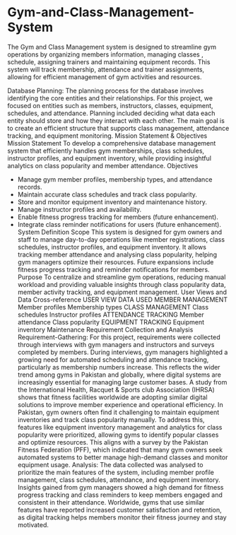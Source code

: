 # Gym-and-Class-Management-System
The Gym and Class Management system is designed to streamline gym operations by organizing members information, managing classes , schedule, assigning trainers and maintaining equipment records. This system will track membership, attendance and trainer assignments, allowing for efficient management of gym activities and resources.

Database Planning:
The planning process for the database involves identifying the core entities and their
relationships. For this project, we focused on entities such as members, instructors, classes,
equipment, schedules, and attendance. Planning included deciding what data each entity should
store and how they interact with each other. The main goal is to create an efficient structure
that supports class management, attendance tracking, and equipment monitoring.
Mission Statement & Objectives
Mission Statement
To develop a comprehensive database management system that efficiently handles gym
memberships, class schedules, instructor profiles, and equipment inventory, while providing
insightful analytics on class popularity and member attendance.
Objectives
- Manage gym member profiles, membership types, and attendance records.
- Maintain accurate class schedules and track class popularity.
- Store and monitor equipment inventory and maintenance history.
- Manage instructor profiles and availability.
- Enable fitness progress tracking for members (future enhancement).
- Integrate class reminder notifications for users (future enhancement).
  System Definition
Scope
This system is designed for gym owners and staff to manage day-to-day operations like
member registrations, class schedules, instructor profiles, and equipment inventory. It allows
tracking member attendance and analysing class popularity, helping gym managers optimize
their resources. Future expansions include fitness progress tracking and reminder notifications
for members.
Purpose
To centralize and streamline gym operations, reducing manual workload and providing
valuable insights through class popularity data, member activity tracking, and equipment
management.
User Views and Data Cross-reference
USER VIEW             DATA USED
MEMBER MANAGEMENT     Member profiles Membership types
CLASS MANAGEMENT      Class schedules Instructor profiles
ATTENDANCE TRACKING   Member attendance Class popularity
EQUIPMENT TRACKING    Equipment inventory Maintenance
Requirement Collection and Analysis
Requirement-Gathering:
For this project, requirements were collected through interviews with gym managers and
instructors and surveys completed by members. During interviews, gym managers highlighted
a growing need for automated scheduling and attendance tracking, particularly as membership
numbers increase. This reflects the wider trend among gyms in Pakistan and globally, where
digital systems are increasingly essential for managing large customer bases. A study from the
International Health, Racquet & Sports club Association (IHRSA) shows that fitness facilities
worldwide are adopting similar digital solutions to improve member experience and
operational efficiency.
In Pakistan, gym owners often find it challenging to maintain equipment inventories and track
class popularity manually. To address this, features like equipment inventory management and
analytics for class popularity were prioritized, allowing gyms to identify popular classes and
optimize resources. This aligns with a survey by the Pakistan Fitness Federation (PFF), which
indicated that many gym owners seek automated systems to better manage high-demand
classes and monitor equipment usage.
Analysis:
The data collected was analysed to prioritize the main features of the system, including member
profile management, class schedules, attendance, and equipment inventory. Insights gained
from gym managers showed a high demand for fitness progress tracking and class reminders
to keep members engaged and consistent in their attendance. Worldwide, gyms that use similar
features have reported increased customer satisfaction and retention, as digital tracking helps
members monitor their fitness journey and stay motivated.
